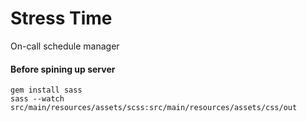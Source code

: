 # Stress Time

On-call schedule manager

#### Before spining up server

```
gem install sass
sass --watch src/main/resources/assets/scss:src/main/resources/assets/css/out
```

